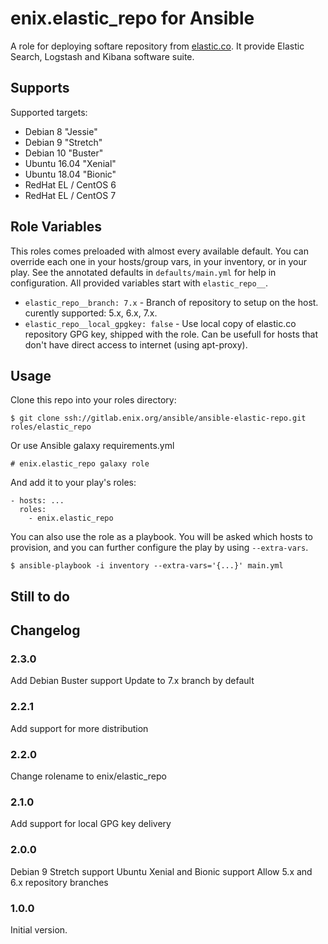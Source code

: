 enix.elastic_repo for Ansible
=================

A role for deploying softare repository from [elastic.co](http://www.elastic.co). It provide Elastic Search, Logstash and Kibana software suite.

Supports
--------

Supported targets:

- Debian 8 "Jessie"
- Debian 9 "Stretch"
- Debian 10 "Buster"
- Ubuntu 16.04 "Xenial"
- Ubuntu 18.04 "Bionic"
- RedHat EL / CentOS 6
- RedHat EL / CentOS 7

Role Variables
--------------

This roles comes preloaded with almost every available default. You can override each one in your hosts/group vars, in your inventory, or in your play. See the annotated defaults in `defaults/main.yml` for help in configuration. All provided variables start with `elastic_repo__`.

- `elastic_repo__branch: 7.x` - Branch of repository to setup on the host. curently supported: 5.x, 6.x, 7.x.
- `elastic_repo__local_gpgkey: false` - Use local copy of elastic.co repository GPG key, shipped with the role. Can be usefull for hosts that don't have direct access to internet (using apt-proxy).

Usage
-----

Clone this repo into your roles directory:

    $ git clone ssh://gitlab.enix.org/ansible/ansible-elastic-repo.git roles/elastic_repo

Or use Ansible galaxy requirements.yml

    # enix.elastic_repo galaxy role

And add it to your play's roles:

    - hosts: ...
      roles:
        - enix.elastic_repo

You can also use the role as a playbook. You will be asked which hosts to provision, and you can further configure the play by using `--extra-vars`.

    $ ansible-playbook -i inventory --extra-vars='{...}' main.yml


Still to do
-----------



Changelog
---------
### 2.3.0
Add Debian Buster support
Update to 7.x branch by default


### 2.2.1
Add support for more distribution

### 2.2.0
Change rolename to enix/elastic_repo

### 2.1.0

Add support for local GPG key delivery

### 2.0.0
Debian 9 Stretch support
Ubuntu Xenial and Bionic support
Allow 5.x and 6.x repository branches

### 1.0.0

Initial version.
